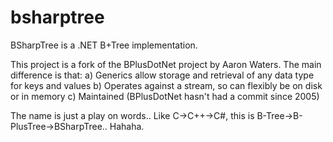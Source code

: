 bsharptree
==========

BSharpTree is a .NET B+Tree implementation.  

This project is a fork of the BPlusDotNet project by Aaron Waters. 
The main difference is that:
a) Generics allow storage and retrieval of any data type for keys and values 
b) Operates against a stream, so can flexibly be on disk or in memory 
c) Maintained (BPlusDotNet hasn't had a commit since 2005)  

The name is just a play on words.. Like C->C++->C#, this is B-Tree->B-PlusTree->BSharpTree.. Hahaha.